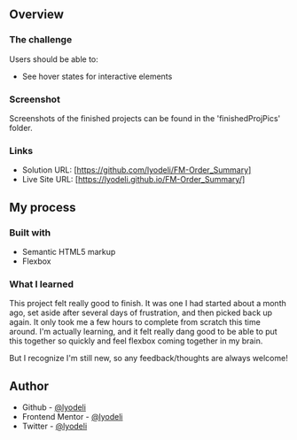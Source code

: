 ## Overview

### The challenge

Users should be able to:

- See hover states for interactive elements

### Screenshot

Screenshots of the finished projects can be found in the 'finishedProjPics' folder.

### Links

- Solution URL: [https://github.com/lyodeli/FM-Order_Summary]
- Live Site URL: [https://lyodeli.github.io/FM-Order_Summary/]

## My process

### Built with

- Semantic HTML5 markup
- Flexbox

### What I learned

This project felt really good to finish. It was one I had started about a month ago, set aside after several days of frustration, and then picked back up again. It only took me a few hours to complete from scratch this time around. I'm actually learning, and it felt really dang good to be able to put this together so quickly and feel flexbox coming together in my brain.

But I recognize I'm still new, so any feedback/thoughts are always welcome!

## Author

- Github - [@lyodeli](https://github.com/lyodeli)
- Frontend Mentor - [@lyodeli](https://www.frontendmentor.io/profile/lyodeli)
- Twitter - [@lyodeli](https://www.twitter.com/lyodeli)
